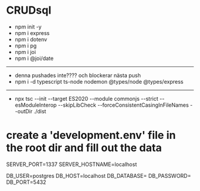 # CRUDsql

- npm init -y
- npm i express
- npm i dotenv
- npm i pg
- npm i joi
- npm i @joi/date
---

- denna pushades inte???? och blockerar nästa push
- npm i -d typescript ts-node nodemon @types/node @types/express

---

- npx tsc --init --target ES2020 --module commonjs --strict --esModuleInterop --skipLibCheck --forceConsistentCasingInFileNames --outDir ./dist


# create a 'development.env' file in the root dir and fill out the data
SERVER_PORT=1337
SERVER_HOSTNAME=localhost

DB_USER=postgres
DB_HOST=localhost
DB_DATABASE=
DB_PASSWORD=
DB_PORT=5432